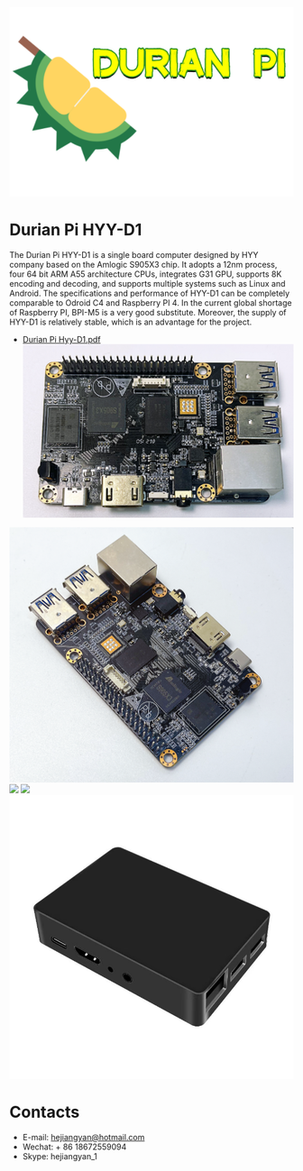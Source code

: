![](imgs/DurianPi.png?raw=true)
# Durian Pi HYY-D1 
The Durian Pi HYY-D1 is a single board computer designed by HYY company based on the Amlogic S905X3 chip. It adopts a 12nm process, four 64 bit ARM A55 architecture CPUs, integrates G31 GPU, supports 8K encoding and decoding, and supports multiple systems such as Linux and Android. The specifications and performance of HYY-D1 can be completely comparable to Odroid C4 and Raspberry PI 4. In the current global shortage of Raspberry PI, BPI-M5 is a very good substitute. Moreover, the supply of HYY-D1 is relatively stable, which is an advantage for the project.
- [ Durian Pi Hyy-D1.pdf](./Durian-Pi-D1/Durian-Pi-Hyy-D1.pdf.pdf?raw=true)
![](Durian-Pi-D1/imgs/durian_pi_d1_1.png)

![](Durian-Pi-D1/imgs/durian_pi_d1_2.png)
![](Durian-Pi-D1/imgs/durian_pi_d1_3.png)
![](Durian-Pi-D1/imgs/durian_pi_d1_4.png)
![](Durian-Pi-D1/imgs/durian_pi_d1_5.jpeg)
# Contacts
- E-mail: hejiangyan@hotmail.com
- Wechat: + 86 18672559094
- Skype: hejiangyan_1